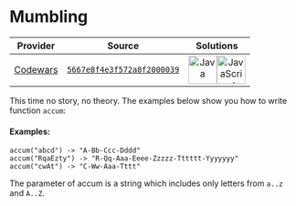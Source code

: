 [_metadata_:generated]: - "true"

# Mumbling

<!-- INFO TABLE BEGIN -->

| Provider                                        | Source                                                                               | Solutions                                                                                                                                                                                                                                                                                                |
| :---------------------------------------------: | :----------------------------------------------------------------------------------: | :------------------------------------------------------------------------------------------------------------------------------------------------------------------------------------------------------------------------------------------------------------------------------------------------------: |
| [Codewars](../../../docs/providers/Codewars.md) | [`5667e8f4e3f572a8f2000039`](https://www.codewars.com/kata/5667e8f4e3f572a8f2000039) | [<img src="https://res.cloudinary.com/rascaltwo/image/upload/v1631924076/java_un8ru7.svg" alt="Java" title="Java" width="50" />](class.java)[<img src="https://res.cloudinary.com/rascaltwo/image/upload/v1631924076/javascript_ehszr7.svg" alt="JavaScript" title="JavaScript" width="50" />](solve.js) |

<!-- INFO TABLE END -->

This time no story, no theory. The examples below show you how to write function `accum`:

#### Examples:
```
accum("abcd") -> "A-Bb-Ccc-Dddd"
accum("RqaEzty") -> "R-Qq-Aaa-Eeee-Zzzzz-Tttttt-Yyyyyyy"
accum("cwAt") -> "C-Ww-Aaa-Tttt"
```

The parameter of accum is a string which includes only letters from `a..z` and `A..Z`.





